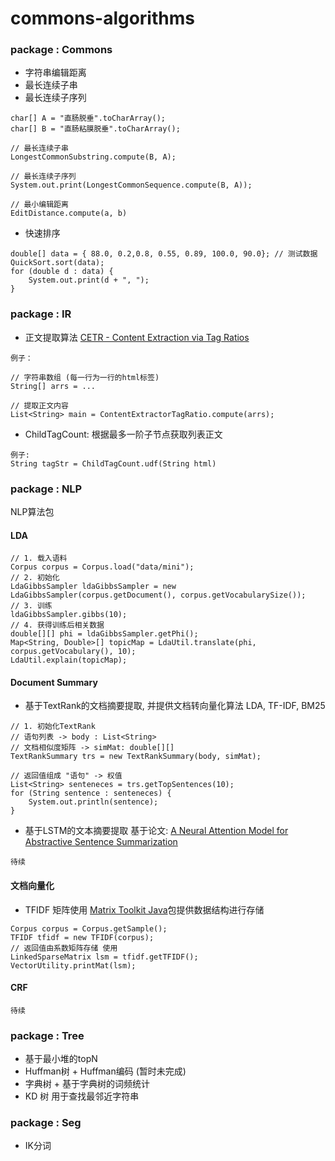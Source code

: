 # commons-algorithms

### package : Commons
- 字符串编辑距离
- 最长连续子串
- 最长连续子序列

```
char[] A = "直肠脱垂".toCharArray();
char[] B = "直肠粘膜脱垂".toCharArray();

// 最长连续子串
LongestCommonSubstring.compute(B, A);

// 最长连续子序列
System.out.print(LongestCommonSequence.compute(B, A));

// 最小编辑距离
EditDistance.compute(a, b)
```
- 快速排序
```
double[] data = { 88.0, 0.2,0.8, 0.55, 0.89, 100.0, 90.0}; // 测试数据
QuickSort.sort(data);
for (double d : data) {
    System.out.print(d + ", ");
}
```

### package : IR
- 正文提取算法 [CETR - Content Extraction via Tag Ratios](https://pdfs.semanticscholar.org/9049/a8326b42f6902a6e33da595b1bd27cc9d586.pdf)
```
例子：

// 字符串数组 (每一行为一行的html标签)
String[] arrs = ...

// 提取正文内容
List<String> main = ContentExtractorTagRatio.compute(arrs);
```

- ChildTagCount: 根据最多一阶子节点获取列表正文
```
例子:
String tagStr = ChildTagCount.udf(String html)
```
### package : NLP
NLP算法包

#### LDA
```
// 1. 载入语料
Corpus corpus = Corpus.load("data/mini");
// 2. 初始化
LdaGibbsSampler ldaGibbsSampler = new LdaGibbsSampler(corpus.getDocument(), corpus.getVocabularySize());
// 3. 训练
ldaGibbsSampler.gibbs(10);
// 4. 获得训练后相关数据
double[][] phi = ldaGibbsSampler.getPhi();
Map<String, Double>[] topicMap = LdaUtil.translate(phi, corpus.getVocabulary(), 10);
LdaUtil.explain(topicMap); 
```

#### Document Summary
- 基于TextRank的文档摘要提取, 并提供文档转向量化算法 LDA, TF-IDF, BM25

```
// 1. 初始化TextRank
// 语句列表 -> body : List<String>
// 文档相似度矩阵 -> simMat: double[][]
TextRankSummary trs = new TextRankSummary(body, simMat);

// 返回值组成 "语句" -> 权值
List<String> senteneces = trs.getTopSentences(10);
for (String sentence : senteneces) {
    System.out.println(sentence);
}

```
- 基于LSTM的文本摘要提取 基于论文: [A Neural Attention Model for Abstractive Sentence Summarization](https://arxiv.org/abs/1509.00685)
```
待续
```

#### 文档向量化
- TFIDF
矩阵使用
[Matrix Toolkit Java](https://github.com/fommil/matrix-toolkits-java)包提供数据结构进行存储
```
Corpus corpus = Corpus.getSample();
TFIDF tfidf = new TFIDF(corpus);
// 返回值由系数矩阵存储 使用
LinkedSparseMatrix lsm = tfidf.getTFIDF();
VectorUtility.printMat(lsm);
```

#### CRF
```
待续
```

### package : Tree
- 基于最小堆的topN
- Huffman树 + Huffman编码 (暂时未完成)
- 字典树 + 基于字典树的词频统计
- KD 树 用于查找最邻近字符串

### package : Seg
- IK分词
